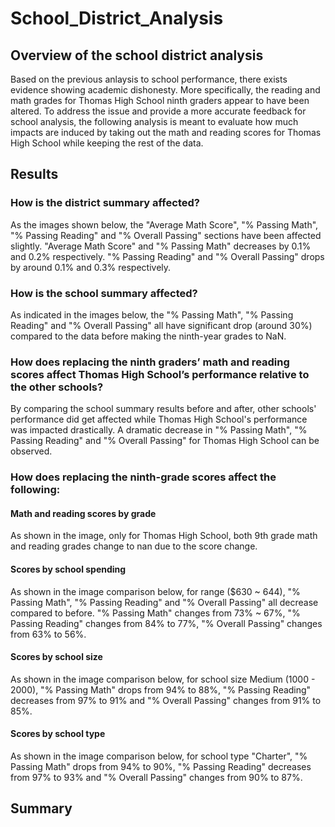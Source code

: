# School_District_Analysis
## Overview of the school district analysis
Based on the previous anlaysis to school performance, there exists evidence showing academic dishonesty. More specifically, the reading and math grades for Thomas High School ninth graders appear to have been altered. To address the issue and provide a more accurate feedback for school analysis, the following analysis is meant to evaluate how much impacts are induced by taking out the math and reading scores for Thomas High School while keeping the rest of the data. 
## Results
### How is the district summary affected?
As the images shown below, the "Average Math Score", "% Passing Math", "% Passing Reading" and "% Overall Passing" sections have been affected slightly. "Average Math Score" and "% Passing Math" decreases by 0.1% and 0.2% respectively. "% Passing Reading" and "% Overall Passing" drops by around 0.1% and 0.3% respectively.  



### How is the school summary affected?
As indicated in the images below, the "% Passing Math", "% Passing Reading" and "% Overall Passing" all have significant drop (around 30%) compared to the data before making the ninth-year grades to NaN.  


### How does replacing the ninth graders’ math and reading scores affect Thomas High School’s performance relative to the other schools?
By comparing the school summary results before and after, other schools' performance did get affected while Thomas High School's performance was impacted drastically. A dramatic decrease in "% Passing Math", "% Passing Reading" and "% Overall Passing" for Thomas High School can be observed.  

### How does replacing the ninth-grade scores affect the following:
#### Math and reading scores by grade
As shown in the image, only for Thomas High School, both 9th grade math and reading grades change to nan due to the score change.  





#### Scores by school spending
As shown in the image comparison below, for range ($630 ~ 644), "% Passing Math", "% Passing Reading" and "% Overall Passing" all decrease compared to before. "% Passing Math" changes from  73% ~ 67%, "% Passing Reading" changes from 84% to 77%, "% Overall Passing" changes from 63% to 56%.  



#### Scores by school size
As shown in the image comparison below, for school size Medium (1000 - 2000), "% Passing Math" drops from 94% to 88%, "% Passing Reading" decreases from 97% to 91% and "% Overall Passing" changes from 91% to 85%.  



#### Scores by school type
As shown in the image comparison below, for school type "Charter", "% Passing Math" drops from 94% to 90%, "% Passing Reading" decreases from 97% to 93% and "% Overall Passing" changes from 90% to 87%.



## Summary

